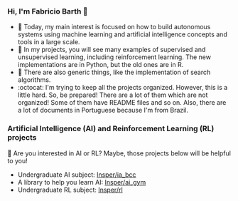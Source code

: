 ### Hi, I'm Fabricio Barth 👋

- 🔭 Today, my main interest is focused on how to build autonomous systems using machine learning and artificial intelligence concepts and tools in a large scale.
- 🌱 In my projects, you will see many examples of supervised and unsupervised learning, including reinforcement learning. The new implementations are in Python, but the old ones are in R.
- 🤘 There are also generic things, like the implementation of search algorithms.
- :octocat: I'm trying to keep all the projects organized. However, this is a little hard. So, be prepared! There are a lot of them which are not organized! Some of them have README files and so on. Also, there are a lot of documents in Portuguese because I'm from Brazil.

### Artificial Intelligence (AI) and Reinforcement Learning (RL) projects

🧠 Are you interested in AI or RL? Maybe, those projects below will be helpful to you!

- Undergraduate AI subject: [Insper/ia_bcc](https://github.com/Insper/ia_bcc)
- A library to help you learn AI: [Insper/ai_gym](https://github.com/Insper/ai_gym)
- Undergraduate RL subject: [Insper/rl](https://github.com/Insper/rl)
